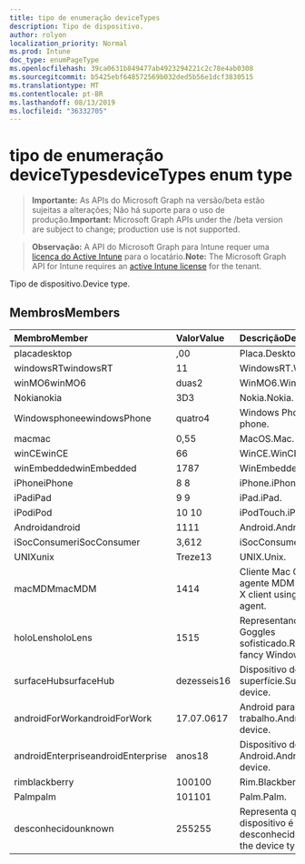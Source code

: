 ```yaml
---
title: tipo de enumeração deviceTypes
description: Tipo de dispositivo.
author: rolyon
localization_priority: Normal
ms.prod: Intune
doc_type: enumPageType
ms.openlocfilehash: 39ca0631b849477ab4923294221c2c78e4ab0308
ms.sourcegitcommit: b5425ebf648572569b032ded5b56e1dcf3830515
ms.translationtype: MT
ms.contentlocale: pt-BR
ms.lasthandoff: 08/13/2019
ms.locfileid: "36332705"
---
```

# <a name="devicetypes-enum-type"></a><span data-ttu-id="9a0cb-103">tipo de enumeração deviceTypes</span><span class="sxs-lookup"><span data-stu-id="9a0cb-103">deviceTypes enum type</span></span>

> <span data-ttu-id="9a0cb-104">**Importante:** As APIs do Microsoft Graph na versão/beta estão sujeitas a alterações; Não há suporte para o uso de produção.</span><span class="sxs-lookup"><span data-stu-id="9a0cb-104">**Important:** Microsoft Graph APIs under the /beta version are subject to change; production use is not supported.</span></span>

> <span data-ttu-id="9a0cb-105">**Observação:** A API do Microsoft Graph para Intune requer uma [licença do Active Intune](https://go.microsoft.com/fwlink/?linkid=839381) para o locatário.</span><span class="sxs-lookup"><span data-stu-id="9a0cb-105">**Note:** The Microsoft Graph API for Intune requires an [active Intune license](https://go.microsoft.com/fwlink/?linkid=839381) for the tenant.</span></span>

<span data-ttu-id="9a0cb-106">Tipo de dispositivo.</span><span class="sxs-lookup"><span data-stu-id="9a0cb-106">Device type.</span></span>

## <a name="members"></a><span data-ttu-id="9a0cb-107">Membros</span><span class="sxs-lookup"><span data-stu-id="9a0cb-107">Members</span></span>
|<span data-ttu-id="9a0cb-108">Membro</span><span class="sxs-lookup"><span data-stu-id="9a0cb-108">Member</span></span>|<span data-ttu-id="9a0cb-109">Valor</span><span class="sxs-lookup"><span data-stu-id="9a0cb-109">Value</span></span>|<span data-ttu-id="9a0cb-110">Descrição</span><span class="sxs-lookup"><span data-stu-id="9a0cb-110">Description</span></span>|
|:---|:---|:---|
|<span data-ttu-id="9a0cb-111">placa</span><span class="sxs-lookup"><span data-stu-id="9a0cb-111">desktop</span></span>|<span data-ttu-id="9a0cb-112">,0</span><span class="sxs-lookup"><span data-stu-id="9a0cb-112">0</span></span>|<span data-ttu-id="9a0cb-113">Placa.</span><span class="sxs-lookup"><span data-stu-id="9a0cb-113">Desktop.</span></span>|
|<span data-ttu-id="9a0cb-114">windowsRT</span><span class="sxs-lookup"><span data-stu-id="9a0cb-114">windowsRT</span></span>|<span data-ttu-id="9a0cb-115">1</span><span class="sxs-lookup"><span data-stu-id="9a0cb-115">1</span></span>|<span data-ttu-id="9a0cb-116">WindowsRT.</span><span class="sxs-lookup"><span data-stu-id="9a0cb-116">WindowsRT.</span></span>|
|<span data-ttu-id="9a0cb-117">winMO6</span><span class="sxs-lookup"><span data-stu-id="9a0cb-117">winMO6</span></span>|<span data-ttu-id="9a0cb-118">duas</span><span class="sxs-lookup"><span data-stu-id="9a0cb-118">2</span></span>|<span data-ttu-id="9a0cb-119">WinMO6.</span><span class="sxs-lookup"><span data-stu-id="9a0cb-119">WinMO6.</span></span>|
|<span data-ttu-id="9a0cb-120">Nokia</span><span class="sxs-lookup"><span data-stu-id="9a0cb-120">nokia</span></span>|<span data-ttu-id="9a0cb-121">3D</span><span class="sxs-lookup"><span data-stu-id="9a0cb-121">3</span></span>|<span data-ttu-id="9a0cb-122">Nokia.</span><span class="sxs-lookup"><span data-stu-id="9a0cb-122">Nokia.</span></span>|
|<span data-ttu-id="9a0cb-123">Windowsphonee</span><span class="sxs-lookup"><span data-stu-id="9a0cb-123">windowsPhone</span></span>|<span data-ttu-id="9a0cb-124">quatro</span><span class="sxs-lookup"><span data-stu-id="9a0cb-124">4</span></span>|<span data-ttu-id="9a0cb-125">Windows Phone.</span><span class="sxs-lookup"><span data-stu-id="9a0cb-125">Windows phone.</span></span>|
|<span data-ttu-id="9a0cb-126">mac</span><span class="sxs-lookup"><span data-stu-id="9a0cb-126">mac</span></span>|<span data-ttu-id="9a0cb-127">0,5</span><span class="sxs-lookup"><span data-stu-id="9a0cb-127">5</span></span>|<span data-ttu-id="9a0cb-128">MacOS.</span><span class="sxs-lookup"><span data-stu-id="9a0cb-128">Mac.</span></span>|
|<span data-ttu-id="9a0cb-129">winCE</span><span class="sxs-lookup"><span data-stu-id="9a0cb-129">winCE</span></span>|<span data-ttu-id="9a0cb-130">6</span><span class="sxs-lookup"><span data-stu-id="9a0cb-130">6</span></span>|<span data-ttu-id="9a0cb-131">WinCE.</span><span class="sxs-lookup"><span data-stu-id="9a0cb-131">WinCE.</span></span>|
|<span data-ttu-id="9a0cb-132">winEmbedded</span><span class="sxs-lookup"><span data-stu-id="9a0cb-132">winEmbedded</span></span>|<span data-ttu-id="9a0cb-133">178</span><span class="sxs-lookup"><span data-stu-id="9a0cb-133">7</span></span>|<span data-ttu-id="9a0cb-134">WinEmbedded.</span><span class="sxs-lookup"><span data-stu-id="9a0cb-134">WinEmbedded.</span></span>|
|<span data-ttu-id="9a0cb-135">iPhone</span><span class="sxs-lookup"><span data-stu-id="9a0cb-135">iPhone</span></span>|<span data-ttu-id="9a0cb-136">8 </span><span class="sxs-lookup"><span data-stu-id="9a0cb-136">8</span></span>|<span data-ttu-id="9a0cb-137">iPhone.</span><span class="sxs-lookup"><span data-stu-id="9a0cb-137">iPhone.</span></span>|
|<span data-ttu-id="9a0cb-138">iPad</span><span class="sxs-lookup"><span data-stu-id="9a0cb-138">iPad</span></span>|<span data-ttu-id="9a0cb-139">9 </span><span class="sxs-lookup"><span data-stu-id="9a0cb-139">9</span></span>|<span data-ttu-id="9a0cb-140">iPad.</span><span class="sxs-lookup"><span data-stu-id="9a0cb-140">iPad.</span></span>|
|<span data-ttu-id="9a0cb-141">iPod</span><span class="sxs-lookup"><span data-stu-id="9a0cb-141">iPod</span></span>|<span data-ttu-id="9a0cb-142">10 </span><span class="sxs-lookup"><span data-stu-id="9a0cb-142">10</span></span>|<span data-ttu-id="9a0cb-143">iPodTouch.</span><span class="sxs-lookup"><span data-stu-id="9a0cb-143">iPodTouch.</span></span>|
|<span data-ttu-id="9a0cb-144">Android</span><span class="sxs-lookup"><span data-stu-id="9a0cb-144">android</span></span>|<span data-ttu-id="9a0cb-145">11</span><span class="sxs-lookup"><span data-stu-id="9a0cb-145">11</span></span>|<span data-ttu-id="9a0cb-146">Android.</span><span class="sxs-lookup"><span data-stu-id="9a0cb-146">Android.</span></span>|
|<span data-ttu-id="9a0cb-147">iSocConsumer</span><span class="sxs-lookup"><span data-stu-id="9a0cb-147">iSocConsumer</span></span>|<span data-ttu-id="9a0cb-148">3,6</span><span class="sxs-lookup"><span data-stu-id="9a0cb-148">12</span></span>|<span data-ttu-id="9a0cb-149">iSocConsumer.</span><span class="sxs-lookup"><span data-stu-id="9a0cb-149">iSocConsumer.</span></span>|
|<span data-ttu-id="9a0cb-150">UNIX</span><span class="sxs-lookup"><span data-stu-id="9a0cb-150">unix</span></span>|<span data-ttu-id="9a0cb-151">Treze</span><span class="sxs-lookup"><span data-stu-id="9a0cb-151">13</span></span>|<span data-ttu-id="9a0cb-152">UNIX.</span><span class="sxs-lookup"><span data-stu-id="9a0cb-152">Unix.</span></span>|
|<span data-ttu-id="9a0cb-153">macMDM</span><span class="sxs-lookup"><span data-stu-id="9a0cb-153">macMDM</span></span>|<span data-ttu-id="9a0cb-154">14</span><span class="sxs-lookup"><span data-stu-id="9a0cb-154">14</span></span>|<span data-ttu-id="9a0cb-155">Cliente Mac OS X usando o agente MDM interno.</span><span class="sxs-lookup"><span data-stu-id="9a0cb-155">Mac OS X client using built in MDM agent.</span></span>|
|<span data-ttu-id="9a0cb-156">holoLens</span><span class="sxs-lookup"><span data-stu-id="9a0cb-156">holoLens</span></span>|<span data-ttu-id="9a0cb-157">15</span><span class="sxs-lookup"><span data-stu-id="9a0cb-157">15</span></span>|<span data-ttu-id="9a0cb-158">Representando o Windows 10 Goggles sofisticado.</span><span class="sxs-lookup"><span data-stu-id="9a0cb-158">Representing the fancy Windows 10 goggles.</span></span>|
|<span data-ttu-id="9a0cb-159">surfaceHub</span><span class="sxs-lookup"><span data-stu-id="9a0cb-159">surfaceHub</span></span>|<span data-ttu-id="9a0cb-160">dezesseis</span><span class="sxs-lookup"><span data-stu-id="9a0cb-160">16</span></span>|<span data-ttu-id="9a0cb-161">Dispositivo de HUB de superfície.</span><span class="sxs-lookup"><span data-stu-id="9a0cb-161">Surface HUB device.</span></span>|
|<span data-ttu-id="9a0cb-162">androidForWork</span><span class="sxs-lookup"><span data-stu-id="9a0cb-162">androidForWork</span></span>|<span data-ttu-id="9a0cb-163">17.07.06</span><span class="sxs-lookup"><span data-stu-id="9a0cb-163">17</span></span>|<span data-ttu-id="9a0cb-164">Android para dispositivo de trabalho.</span><span class="sxs-lookup"><span data-stu-id="9a0cb-164">Android for work device.</span></span>|
|<span data-ttu-id="9a0cb-165">androidEnterprise</span><span class="sxs-lookup"><span data-stu-id="9a0cb-165">androidEnterprise</span></span>|<span data-ttu-id="9a0cb-166">anos</span><span class="sxs-lookup"><span data-stu-id="9a0cb-166">18</span></span>|<span data-ttu-id="9a0cb-167">Dispositivo de empresa Android.</span><span class="sxs-lookup"><span data-stu-id="9a0cb-167">Android enterprise device.</span></span>|
|<span data-ttu-id="9a0cb-168">rim</span><span class="sxs-lookup"><span data-stu-id="9a0cb-168">blackberry</span></span>|<span data-ttu-id="9a0cb-169">100</span><span class="sxs-lookup"><span data-stu-id="9a0cb-169">100</span></span>|<span data-ttu-id="9a0cb-170">Rim.</span><span class="sxs-lookup"><span data-stu-id="9a0cb-170">Blackberry.</span></span>|
|<span data-ttu-id="9a0cb-171">Palm</span><span class="sxs-lookup"><span data-stu-id="9a0cb-171">palm</span></span>|<span data-ttu-id="9a0cb-172">101</span><span class="sxs-lookup"><span data-stu-id="9a0cb-172">101</span></span>|<span data-ttu-id="9a0cb-173">Palm.</span><span class="sxs-lookup"><span data-stu-id="9a0cb-173">Palm.</span></span>|
|<span data-ttu-id="9a0cb-174">desconhecido</span><span class="sxs-lookup"><span data-stu-id="9a0cb-174">unknown</span></span>|<span data-ttu-id="9a0cb-175">255</span><span class="sxs-lookup"><span data-stu-id="9a0cb-175">255</span></span>|<span data-ttu-id="9a0cb-176">Representa que o tipo de dispositivo é desconhecido.</span><span class="sxs-lookup"><span data-stu-id="9a0cb-176">Represents that the device type is unknown.</span></span>|



